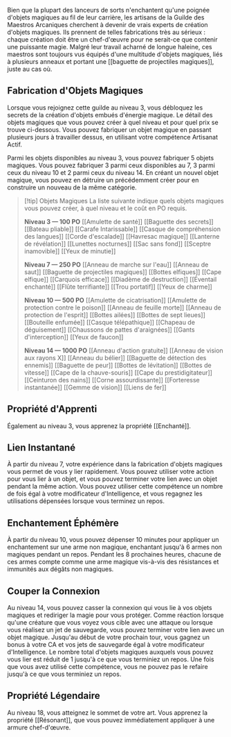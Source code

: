 Bien que la plupart des lanceurs de sorts n'enchantent qu'une poignée d'objets magiques au fil de leur carrière, les artisans de la Guilde des Maestros Arcaniques cherchent à devenir de vrais experts de création d'objets magiques. Ils prennent de telles fabrications très au sérieux : chaque création doit être un chef-d'œuvre pour ne serait-ce que contenir une puissante magie. Malgré leur travail acharné de longue haleine, ces maestros sont toujours vus équipés d'une multitude d'objets magiques, liés à plusieurs anneaux et portant une [[baguette de projectiles magiques]], juste au cas où.

## Fabrication d'Objets Magiques

Lorsque vous rejoignez cette guilde au niveau 3, vous débloquez les secrets de la création d'objets embués d'énergie magique. Le détail des objets magiques que vous pouvez créer à quel niveau et pour quel prix se trouve ci-dessous. Vous pouvez fabriquer un objet magique en passant plusieurs jours à travailler dessus, en utilisant votre compétence Artisanat Actif.

Parmi les objets disponibles au niveau 3, vous pouvez fabriquer 5 objets magiques. Vous pouvez fabriquer 3 parmi ceux disponibles au 7, 3 parmi ceux du niveau 10 et 2 parmi ceux du niveau 14. En créant un nouvel objet magique, vous pouvez en détruire un précédemment créer pour en construire un nouveau de la même catégorie.

> [!tip] Objets Magiques
> La liste suivante indique quels objets magiques vous pouvez créer, à quel niveau et le coût en PO requis.
> 
> __Niveau 3 — 100 PO__
> [[Amulette de santé]]
> [[Baguette des secrets]]
> [[Bateau pliable]]
> [[Carafe Intarissable]]
> [[Casque de compréhension des langues]]
> [[Corde d'escalade]]
> [[Havresac magique]]
> [[Lanterne de révélation]]
> [[Lunettes nocturnes]]
> [[Sac sans fond]]
> [[Sceptre inamovible]]
> [[Yeux de minutie]]
> 
> __Niveau 7 — 250 PO__
> [[Anneau de marche sur l'eau]]
> [[Anneau de saut]]
> [[Baguette de projectiles magiques]]
> [[Bottes elfiques]]
> [[Cape elfique]]
> [[Carquois efficace]]
> [[Diadème de destruction]]
> [[Éventail enchanté]]
> [[Flûte terrifiante]]
> [[Trou portatif]]
> [[Yeux de charme]]
> 
> __Niveau 10 — 500 PO__
> [[Amulette de cicatrisation]]
> [[Amulette de protection contre le poison]]
> [[Anneau de feuille morte]]
> [[Anneau de protection de l'esprit]]
> [[Bottes ailées]]
> [[Bottes de sept lieues]]
> [[Bouteille enfumée]]
> [[Casque télépathique]]
> [[Chapeau de déguisement]]
> [[Chaussons de pattes d'araignées]]
> [[Gants d'interception]]
> [[Yeux de faucon]]
> 
> __Niveau 14 — 1000 PO__
> [[Anneau d'action gratuite]]
> [[Anneau de vision aux rayons X]]
> [[Anneau du bélier]]
> [[Baguette de détection des ennemis]]
> [[Baguette de peur]]
> [[Bottes de lévitation]]
> [[Bottes de vitesse]]
> [[Cape de la chauve-souris]]
> [[Cape du prestidigitateur]]
> [[Ceinturon des nains]]
> [[Corne assourdissante]]
> [[Forteresse instantanée]]
> [[Gemme de vision]]
> [[Liens de fer]]

## Propriété d'Apprenti

Également au niveau 3, vous apprenez la propriété [[Enchanté]].

## Lien Instantané

À partir du niveau 7, votre expérience dans la fabrication d'objets magiques vous permet de vous y lier rapidement. Vous pouvez utiliser votre action pour vous lier à un objet, et vous pouvez terminer votre lien avec un objet pendant la même action. Vous pouvez utiliser cette compétence un nombre de fois égal à votre modificateur d'Intelligence, et vous regagnez les utilisations dépensées lorsque vous terminez un repos.

## Enchantement Éphémère

À partir du niveau 10, vous pouvez dépenser 10 minutes pour appliquer un enchantement sur une arme non magique, enchantant jusqu'à 6 armes non magiques pendant un repos. Pendant les 8 prochaines heures, chacune de ces armes compte comme une arme magique vis-à-vis des résistances et immunités aux dégâts non magiques.

## Couper la Connexion

Au niveau 14, vous pouvez casser la connexion qui vous lie à vos objets magiques et rediriger la magie pour vous protéger. Comme réaction lorsque qu'une créature que vous voyez vous cible avec une attaque ou lorsque vous réalisez un jet de sauvegarde, vous pouvez terminer votre lien avec un objet magique. Jusqu'au début de votre prochain tour, vous gagnez un bonus à votre CA et vos jets de sauvegarde égal à votre modificateur d'Intelligence. Le nombre total d'objets magiques auxquels vous pouvez vous lier est réduit de 1 jusqu'à ce que vous terminiez un repos. Une fois que vous avez utilisé cette compétence, vous ne pouvez pas le refaire jusqu'à ce que vous terminiez un repos.

## Propriété Légendaire

Au niveau 18, vous atteignez le sommet de votre art. Vous apprenez la propriété [[Résonant]], que vous pouvez immédiatement appliquer à une armure chef-d'œuvre.


